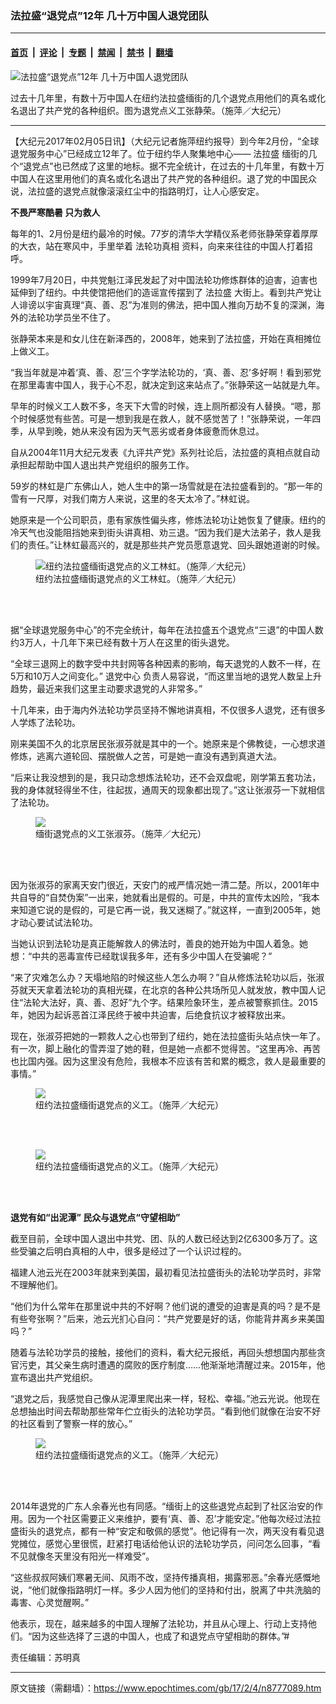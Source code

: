 ### 法拉盛“退党点”12年 几十万中国人退党团队

---

#### [首页](../../../..?n8777089) &nbsp;|&nbsp; [评论](../../../../../epoch-comment?n8777089) &nbsp;|&nbsp; [专题](../../../../../epoch-special?n8777089) &nbsp;|&nbsp; [禁闻](../../../../../epoch-news?n8777089) &nbsp;|&nbsp; [禁书](../../../../../books?n8777089) &nbsp;|&nbsp; [翻墙](https://github.com/gfw-breaker/nogfw/blob/master/README.md?n8777089)


<div><img alt="法拉盛“退党点”12年 几十万中国人退党团队" class="attachment-djy_600_400 size-djy_600_400 wp-post-image" src="https://i.epochtimes.com/assets/uploads/2017/02/zhang-jingrong-600x400.jpg"/>
<div class="caption">
 <p>
  过去十几年里，有数十万中国人在纽约法拉盛缅街的几个退党点用他们的真名或化名退出了共产党的各种组织。图为退党点义工​张静荣。（施萍／大纪元）
 </p>
</div></div><hr/><div class="post_content" id="artbody" itemprop="articleBody">
 <!-- article content begin -->
 <p>
  【大纪元2017年02月05日讯】（大纪元记者施萍纽约报导）到今年2月份，“全球退党服务中心”已经成立12年了。位于纽约华人聚集地中心——
  <ok href="https://www.epochtimes.com/gb/tag/%E6%B3%95%E6%8B%89%E7%9B%9B.html">
   法拉盛
  </ok>
  缅街的几个“退党点”也已然成了这里的地标。据不完全统计，在过去的十几年里，有数十万中国人在这里用他们的真名或化名退出了共产党的各种组织。退了党的中国民众说，法拉盛的退党点就像滚滚红尘中的指路明灯，让人心感安定。
 </p>
 <p>
  <strong>
   不畏严寒酷暑 只为救人
  </strong>
 </p>
 <p>
  每年的1、2月份是纽约最冷的时候。77岁的清华大学精仪系老师张静荣穿着厚厚的大衣，站在寒风中，手里举着
  <ok href="https://www.epochtimes.com/gb/tag/%E6%B3%95%E8%BD%AE%E5%8A%9F%E7%9C%9F%E7%9B%B8.html">
   法轮功真相
  </ok>
  资料，向来来往往的中国人打着招呼。
 </p>
 <p>
  1999年7月20日，中共党魁江泽民发起了对中国法轮功修炼群体的迫害，迫害也延伸到了纽约。中共使馆把他们的造谣宣传摆到了
  <ok href="https://www.epochtimes.com/gb/tag/%E6%B3%95%E6%8B%89%E7%9B%9B.html">
   法拉盛
  </ok>
  大街上。看到共产党让人诽谤以宇宙真理“真、善、忍”为准则的佛法，把中国人推向万劫不复的深渊，海外的法轮功学员坐不住了。
 </p>
 <p>
  张静荣本来是和女儿住在新泽西的，2008年，她来到了法拉盛，开始在真相摊位上做义工。
 </p>
 <p>
  “我当年就是冲着‘真、善、忍’三个字学法轮功的，‘真、善、忍’多好啊！看到邪党在那里毒害中国人，我于心不忍，就决定到这来站点了。”张静荣这一站就是九年。
 </p>
 <p>
  早年的时候义工人数不多，冬天下大雪的时候，连上厕所都没有人替换。“嗯，那个时候感觉有些苦。可是一想到我是在救人，就不感觉苦了！”张静荣说，一年四季，从早到晚，她从来没有因为天气恶劣或者身体疲惫而休息过。
 </p>
 <p>
  自从2004年11月大纪元发表《九评共产党》系列社论后，法拉盛的真相点就自动承担起帮助中国人退出共产党组织的服务工作。
 </p>
 <p>
  59岁的林虹是广东佛山人，她人生中的第一场雪就是在法拉盛看到的。“那一年的雪有一尺厚，对我们南方人来说，这里的冬天太冷了。”林虹说。
 </p>
 <p>
  她原来是一个公司职员，患有家族性偏头疼，修炼法轮功让她恢复了健康。纽约的冷天气也没能阻挡她来到街头讲真相、劝三退。“因为我们是大法弟子，救人是我们的责任。”让林虹最高兴的，就是那些共产党员愿意退党、回头跟她道谢的时候。
 </p>
 <figure aria-describedby="caption-attachment-8787587" class="wp-caption aligncenter" id="attachment_8787587" style="width: 450px">
  <ok href=" https://i.epochtimes.com/assets/uploads/2017/02/lin-hong-450x298.jpg" rel="noreferrer noopener" target="_blank">
   <img alt="纽约法拉盛缅街退党点的义工林虹。（施萍／大纪元）" class="size-medium wp-image-8787587" src="https://i.epochtimes.com/assets/uploads/2017/02/lin-hong-450x298.jpg"/>
  </ok>
  <br/><figcaption class="wp-caption-text" id="caption-attachment-8787587">
   纽约法拉盛缅街退党点的义工林虹。（施萍／大纪元）
  </figcaption><br/>
 </figure><br/>
 <p>
  据“全球退党服务中心”的不完全统计，每年在法拉盛五个退党点“三退”的中国人数约3万人，十几年下来已经有数十万人在这里的街头退党。
 </p>
 <p>
  “全球三退网上的数字受中共封网等各种因素的影响，每天退党的人数不一样，在5万和10万人之间变化。”
  <ok href="https://www.epochtimes.com/gb/tag/%E9%80%80%E5%85%9A%E4%B8%AD%E5%BF%83.html">
   退党中心
  </ok>
  负责人易容说，“而这里当地的退党人数呈上升趋势，最近来我们这里主动要求退党的人非常多。”
 </p>
 <p>
  十几年来，由于海内外法轮功学员坚持不懈地讲真相，不仅很多人退党，还有很多人学炼了法轮功。
 </p>
 <p>
  刚来美国不久的北京居民张淑芬就是其中的一个。她原来是个佛教徒，一心想求道修炼，逃离六道轮回、摆脱做人之苦，可是她一直没有遇到真道大法。
 </p>
 <p>
  “后来让我没想到的是，我只动念想炼法轮功，还不会双盘呢，刚学第五套功法，我的身体就轻得坐不住，往起拔，通周天的现象都出现了。”这让张淑芬一下就相信了法轮功。
 </p>
 <figure aria-describedby="caption-attachment-8777143" class="wp-caption aligncenter" id="attachment_8777143" style="width: 450px">
  <ok href="https://i.epochtimes.com/assets/uploads/2017/02/1702041812122669.jpg" target="_blank">
   <img class="wp-image-8777143 size-medium" src="https://i.epochtimes.com/assets/uploads/2017/02/1702041812122669-450x300.jpg"/>
  </ok>
  <br/><figcaption class="wp-caption-text" id="caption-attachment-8777143">
   缅街退党点的义工张淑芬。（施萍／大纪元）
  </figcaption><br/>
 </figure><br/>
 <p>
  因为张淑芬的家离天安门很近，天安门的戒严情况她一清二楚。所以，2001年中共自导的“自焚伪案”一出来，她就看出是假的。可是，中共的宣传太凶险，“我本来知道它说的是假的，可是它再一说，我又迷糊了。”就这样，一直到2005年，她才动心要试试法轮功。
 </p>
 <p>
  当她认识到法轮功是真正能解救人的佛法时，善良的她开始为中国人着急。她想：“中共的恶毒宣传已经耽误我多年，还有多少中国人在受骗呢？”
 </p>
 <p>
  “来了灾难怎么办？天塌地陷的时候这些人怎么办啊？”自从修炼法轮功以后，张淑芬就天天拿着法轮功的真相光碟，在北京的各种公共场所见人就发放，教中国人记住“法轮大法好，真、善、忍好”九个字。结果险象环生，差点被警察抓住。2015年，她因为起诉恶首江泽民终于被中共迫害，后绝食抗议才被释放出来。
 </p>
 <p>
  现在，张淑芬把她的一颗救人之心也带到了纽约，她在法拉盛街头站点快一年了。有一次，脚上融化的雪弄湿了她的鞋，但是她一点都不觉得苦。“这里再冷、再苦也比国内强。因为这里没有危险，我根本不应该有苦和累的概念，救人是最重要的事情。”
 </p>
 <figure aria-describedby="caption-attachment-8777191" class="wp-caption aligncenter" id="attachment_8777191" style="width: 450px">
  <ok href="https://i.epochtimes.com/assets/uploads/2017/02/1702041828082669.jpg" target="_blank">
   <img class="wp-image-8777191 size-medium" src="https://i.epochtimes.com/assets/uploads/2017/02/1702041828082669-450x300.jpg"/>
  </ok>
  <br/><figcaption class="wp-caption-text" id="caption-attachment-8777191">
   纽约法拉盛缅街退党点的义工。（施萍／大纪元）
  </figcaption><br/>
 </figure><br/>
 <figure aria-describedby="caption-attachment-8777194" class="wp-caption aligncenter" id="attachment_8777194" style="width: 450px">
  <ok href="https://i.epochtimes.com/assets/uploads/2017/02/1702041819472669.jpg" target="_blank">
   <img class="wp-image-8777194 size-medium" src="https://i.epochtimes.com/assets/uploads/2017/02/1702041819472669-450x300.jpg"/>
  </ok>
  <br/><figcaption class="wp-caption-text" id="caption-attachment-8777194">
   纽约法拉盛缅街退党点的义工。（施萍／大纪元）
  </figcaption><br/>
 </figure><br/>
 <p>
  <strong>
   退党有如“出泥潭” 民众与退党点“守望相助”
  </strong>
 </p>
 <p>
  截至目前，全球中国人退出中共党、团、队的人数已经达到2亿6300多万了。这些受骗之后明白真相的人中，很多是经过了一个认识过程的。
 </p>
 <p>
  福建人池云光在2003年就来到美国，最初看见法拉盛街头的法轮功学员时，非常不理解他们。
 </p>
 <p>
  “他们为什么常年在那里说中共的不好啊？他们说的遭受的迫害是真的吗？是不是有些夸张啊？”后来，池云光扪心自问：“共产党要是好的话，你能背井离乡来美国吗？”
 </p>
 <p>
  随着与法轮功学员的接触，接他们的资料，看大纪元报纸，再回头想想国内那些贪官污吏，其父亲生病时遭遇的腐败的医疗制度……他渐渐地清醒过来。2015年，他宣布退出共产党组织。
 </p>
 <p>
  “退党之后，我感觉自己像从泥潭里爬出来一样，轻松、幸福。”池云光说。他现在总想抽出时间去帮助那些常年伫立街头的法轮功学员。“看到他们就像在治安不好的社区看到了警察一样的放心。”
 </p>
 <figure aria-describedby="caption-attachment-8777198" class="wp-caption aligncenter" id="attachment_8777198" style="width: 450px">
  <ok href="https://i.epochtimes.com/assets/uploads/2017/02/1702041819412669.jpg" target="_blank">
   <img class="wp-image-8777198 size-medium" src="https://i.epochtimes.com/assets/uploads/2017/02/1702041819412669-450x300.jpg"/>
  </ok>
  <br/><figcaption class="wp-caption-text" id="caption-attachment-8777198">
   纽约法拉盛缅街退党点的义工。（施萍／大纪元）
  </figcaption><br/>
 </figure><br/>
 <p>
  2014年退党的广东人余春光也有同感。“缅街上的这些退党点起到了社区治安的作用。因为一个社区需要正义来维护，要有‘真、善、忍’才能安定。”他每次经过法拉盛街头的退党点，都有一种“安定和敬佩的感觉”。他记得有一次，两天没有看见退党摊位，感觉心里很慌，赶紧打电话给他认识的法轮功学员，问问怎么回事，“看不见就像冬天里没有阳光一样难受”。
 </p>
 <p>
  “这些叔叔阿姨们寒暑无间、风雨不改，坚持传播真相，揭露邪恶。”余春光感慨地说，“他们就像指路明灯一样。多少人因为他们的坚持和付出，脱离了中共洗脑的毒害、心灵觉醒啊。”
 </p>
 <p>
  他表示，现在，越来越多的中国人理解了法轮功，并且从心理上、行动上支持他们。“因为这些选择了三退的中国人，也成了和退党点守望相助的群体。”#
 </p>
 <p>
  责任编辑：苏明真
 </p>
 <!-- article content end -->
 <div id="below_article_ad">
 </div>
</div>


---

原文链接（需翻墙）：https://www.epochtimes.com/gb/17/2/4/n8777089.htm
